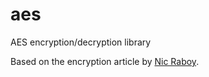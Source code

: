# aes
AES encryption/decryption library

Based on the encryption article by [Nic Raboy](https://www.thepolyglotdeveloper.com/2018/02/encrypt-decrypt-data-golang-application-crypto-packages/).
